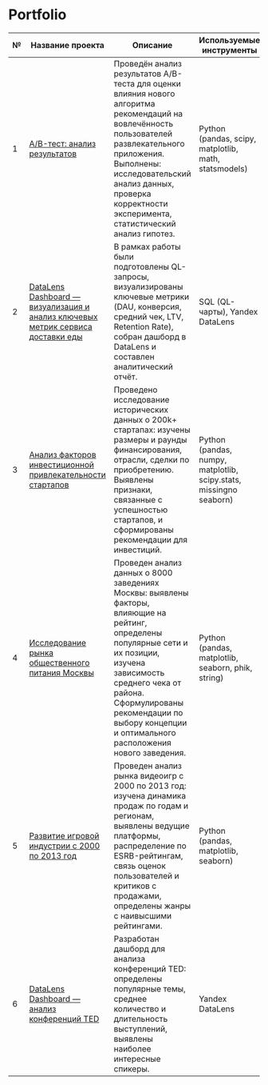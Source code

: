 # Portfolio

| № | Название проекта | Описание | Используемые инструменты |
|---|------------------|----------|-----------------------------------|
| 1 | [A/B-тест: анализ результатов](A%20B%20test/) | Проведён анализ результатов A/B-теста для оценки влияния нового алгоритма рекомендаций на вовлечённость пользователей развлекательного приложения. Выполнены: исследовательский анализ данных, проверка корректности эксперимента, статистический анализ гипотез. | Python (pandas, scipy, matplotlib, math, statsmodels) |
| 2 | [DataLens Dashboard — визуализация и анализ ключевых метрик сервиса доставки еды](Dashboard-metric-analysis/) | В рамках работы были подготовлены QL-запросы, визуализированы ключевые метрики (DAU, конверсия, средний чек, LTV, Retention Rate), собран дашборд в DataLens и составлен аналитический отчёт. | SQL (QL-чарты), Yandex DataLens |
| 3 | [Анализ факторов инвестиционной привлекательности стартапов](Startups-research-EDA/) | Проведено исследование исторических данных о 200k+ стартапах: изучены размеры и раунды финансирования, отрасли, сделки по приобретению. Выявлены признаки, связанные с успешностью стартапов, и сформированы рекомендации для инвестиций. | Python (pandas, numpy, matplotlib, scipy.stats, missingno seaborn) |
| 4 | [Исследование рынка общественного питания Москвы](Moscow-catering-market-research/) | Проведен анализ данных о 8000 заведениях Москвы: выявлены факторы, влияющие на рейтинг, определены популярные сети и их позиции, изучена зависимость среднего чека от района. Сформулированы рекомендации по выбору концепции и оптимального расположения нового заведения. | Python (pandas, matplotlib, seaborn, phik, string) |
| 5 | [Развитие игровой индустрии с 2000 по 2013 год](Gaming-industry-development/) | Проведен анализ рынка видеоигр с 2000 по 2013 год: изучена динамика продаж по годам и регионам, выявлены ведущие платформы, распределение по ESRB-рейтингам, связь оценок пользователей и критиков с продажами, определены жанры с наивысшими рейтингами. | Python (pandas, matplotlib, seaborn) |
| 6 | [DataLens Dashboard — анализ конференций TED](DataLens-dashboard-TED) | Разработан дашборд для анализа конференций TED: определены популярные темы, среднее количество и длительность выступлений, выявлены наиболее интересные спикеры. | Yandex DataLens | 

